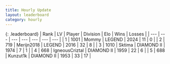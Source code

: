 ```yaml
---
title: Hourly Update
layout: leaderboard
category: hourly
---
```


{: .leaderboard}
| Rank | LV | Player | Division | Elo | Wins | Losses |
| --- | --- | --- | --- | --- | --- | --- |
| <span data-change="0">1</span> | 1001 | <span title="ID: 163201">Mommy</span> | LEGEND | <span data-change="0">2024</span> | <span data-change="0">11</span> | <span data-change="0">0</span> |
| <span data-change="0">2</span> | 719 | <span title="ID: 489101">Merijn2018</span> | LEGEND | <span data-change="13">2016</span> | <span data-change="2">32</span> | <span data-change="0">8</span> |
| <span data-change="0">3</span> | 1010 | <span title="ID: 353063">Sktima</span> | DIAMOND II | <span data-change="0">1974</span> | <span data-change="0">7</span> | <span data-change="0">1</span> |
| <span data-change="0">4</span> | 668 | <span title="ID: 69018">IgneousCriztal</span> | DIAMOND II | <span data-change="-2">1959</span> | <span data-change="2">22</span> | <span data-change="2">6</span> |
| <span data-change="15">5</span> | 688 | <span title="ID: 392407">Kunzut1k</span> | DIAMOND II | <span data-change="70">1953</span> | <span data-change="6">33</span> | <span data-change="0">17</span> |